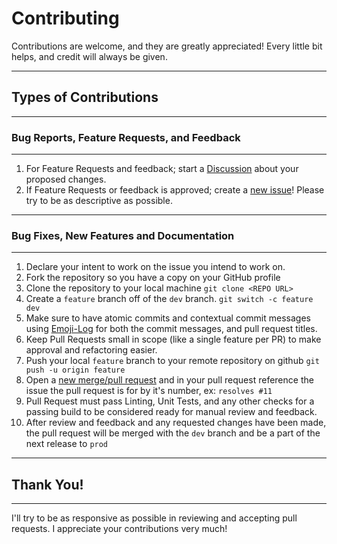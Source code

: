 # Contributing

Contributions are welcome, and they are greatly appreciated! Every little bit helps, and credit will always be given.

---

## Types of Contributions

---

### Bug Reports, Feature Requests, and Feedback

---

1. For Feature Requests and feedback; start a [Discussion][0] about your proposed changes.
2. If Feature Requests or feedback is approved; create a [new issue][1]! Please try to be as descriptive as possible.

---

### Bug Fixes, New Features and Documentation

---

1. Declare your intent to work on the issue you intend to work on.
2. Fork the repository so you have a copy on your GitHub profile
3. Clone the repository to your local machine `git clone <REPO URL>`
4. Create a `feature` branch off of the `dev` branch. `git switch -c feature dev`
5. Make sure to have atomic commits and contextual commit messages using [Emoji-Log][3] for both the commit messages, and pull request titles.
6. Keep Pull Requests small in scope (like a single feature per PR) to make approval and refactoring easier.
7. Push your local `feature` branch to your remote repository on github `git push -u origin feature`
8. Open a [new merge/pull request][2] and in your pull request reference the issue the pull request is for by it's number, ex: `resolves #11`
9. Pull Request must pass Linting, Unit Tests, and any other checks for a passing build to be considered ready for manual review and feedback.
10. After review and feedback and any requested changes have been made, the pull request will be merged with the `dev` branch and be a part of the next release to `prod`

---

<!-- markdownlint-disable MD026 -->

## Thank You!

<!-- markdownlint-enable MD026 -->

---

I'll try to be as responsive as possible in reviewing and accepting pull requests. I appreciate your contributions very much!

[0]: https://github.com/tallguyjenks/PyRM/discussions
[1]: https://github.com/tallguyjenks/PyRM/issues/new/choose
[2]: https://github.com/tallguyjenks/PyRM/compare
[3]: https://github.com/ahmadawais/Emoji-Log
